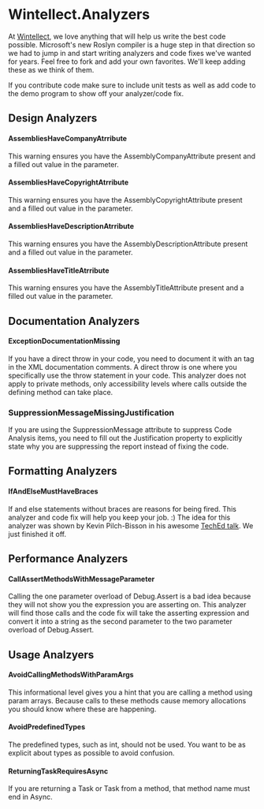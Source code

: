# Wintellect.Analyzers #

At [Wintellect](http://www.wintellect.com), we love anything that will help us write the best code possible. Microsoft's new Roslyn compiler is a huge step in that direction so we had to jump in and start writing analyzers and code fixes we've wanted for years. Feel free to fork and add your own favorites. We'll keep adding these as we think of them.

If you contribute code make sure to include unit tests as well as add code to the demo program to show off your analyzer/code fix.

## Design Analyzers ##
#### AssembliesHaveCompanyAtrribute ####
This warning ensures you have the AssemblyCompanyAttribute present and a filled out value in the parameter.

#### AssembliesHaveCopyrightAtrribute ####
This warning ensures you have the AssemblyCopyrightAttribute present and a filled out value in the parameter.

#### AssembliesHaveDescriptionAtrribute ####
This warning ensures you have the AssemblyDescriptionAttribute present and a filled out value in the parameter.

#### AssembliesHaveTitleAtrribute ####
This warning ensures you have the AssemblyTitleAttribute present and a filled out value in the parameter.

## Documentation Analyzers ##
#### ExceptionDocumentationMissing ####
If you have a direct throw in your code, you need to document it with an <exception> tag in the XML documentation comments. A direct throw is one where you specifically use the throw statement in your code. This analyzer does not apply to private methods, only accessibility levels where calls outside the defining method can take place.

### SuppressionMessageMissingJustification ###
If you are using the SuppressionMessage attribute to suppress Code Analysis items, you need to fill out the
Justification property to explicitly state why you are suppressing the report instead of fixing the code.

## Formatting Analyzers ##

#### IfAndElseMustHaveBraces ####
If and else statements without braces are reasons for being fired. This analyzer and code fix will help you keep your job. :) The idea for this analyzer was shown by Kevin Pilch-Bisson in his awesome [TechEd talk](http://channel9.msdn.com/Events/TechEd/Europe/2014/DEV-B345). We just finished it off.

## Performance Analyzers ##

#### CallAssertMethodsWithMessageParameter ####
Calling the one parameter overload of Debug.Assert is a bad idea because they will not show you the expression you are asserting on. This analyzer will find those calls and the code fix will take the asserting expression and convert it into a string as the second parameter to the two parameter overload of Debug.Assert.

## Usage Analzyers ##

#### AvoidCallingMethodsWithParamArgs ####
This informational level gives you a hint that you are calling a method using param arrays. Because calls to these methods cause memory allocations you should know where these are happening.

#### AvoidPredefinedTypes ####
The predefined types, such as int, should not be used. You want to be as explicit about types as possible to avoid confusion. 

#### ReturningTaskRequiresAsync ####
If you are returning a Task or Task<T> from a method, that method name must end in Async.
 
